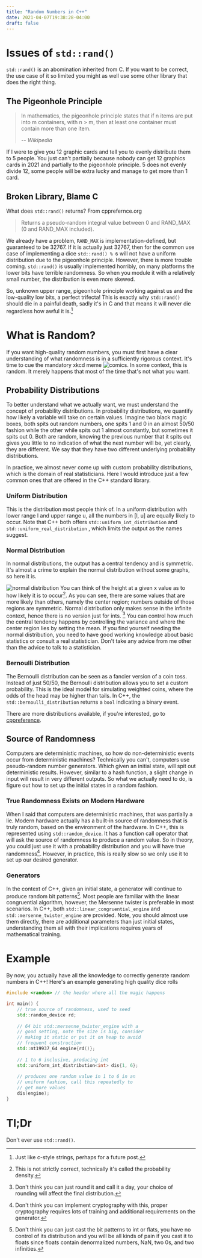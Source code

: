 ```yaml
---
title: "Random Numbers in C++"
date: 2021-04-07T19:38:28-04:00
draft: false
---
```


# Issues of  `std::rand()`
`std::rand()` is an abomination inherited from C. If you want to be correct, the use case of it so limited you might as well use some other library that does the right thing.

## The Pigeonhole Principle
> In mathematics, the pigeonhole principle states that if n items are put into m containers, with n > m, then at least one container must contain more than one item.
>
> -- <cite>Wikipedia</cite>

If I were to give you 12 graphic cards and tell you to evenly distribute them to 5 people. You just can't partially because
nobody can get 12 graphics cards in 2021 and partially to the pigeonhole principle. 5 does not evenly divide 12,
some people will be extra lucky and manage to get more than 1 card.


## Broken Library, Blame C
What does `std::rand()` returns? From cpprefernce.org
> Returns a pseudo-random integral value between 0 and RAND_MAX (0 and RAND_MAX included).

We already have a problem, `RAND_MAX` is implementation-defined, but guaranteed to be 32767. If it is actually just
32767, then for the common use case of implementing a dice `std::rand() % 6` will not have a uniform distribution due
to the pigeonhole principle. However, there is more trouble coming. `std::rand()` is usually implemented horribly, on many
platforms the lower bits have terrible randomness. So when you module it with a relatively small number, the distribution is
even more skewed.

So, unknown upper range, pigeonhole principle working against us and the low-quality low bits, a perfect trifecta! This is
exactly why `std::rand()` should die in a painful death, sadly it's in C and that means it will never die regardless how
awful it is.[^1]



# What is Random?
If you want high-quality random numbers, you must first have a clear understanding of what randomness is in a sufficiently
rigorous context. It's time to cue the mandatory xkcd meme ![comics](https://imgs.xkcd.com/comics/random_number.png). In
some context, this is random. It merely happens that most of the time that's not what you want.

## Probability Distributions
To better understand what we actually want, we must understand the concept of probability distributions. In probability
distributions, we quantify how likely a variable will take on certain values. Imagine two black magic boxes, both spits out
random numbers, one spits 1 and 0 in an almost 50/50 fashion while the other while spits out 1 almost constantly, but sometimes it
spits out 0. Both are random, knowing the previous number that it spits out gives you little to no indication of what the next number will be, yet clearly, they are different. We say that they have two different underlying probability distributions.

In practice, we almost never come up with custom probability distributions, which is the domain of real statisticians. Here I
would introduce just a few common ones that are offered in the C++ standard library.

### Uniform Distribution
This is the distribution most people think of. In a uniform distribution with lower range l and upper range u, all the numbers
in [l, u] are equally likely to occur. Note that C++ both offers `std::uniform_int_distribution` and `std::uniform_real_distribution`
, which limits the output as the names suggest.

### Normal Distribution
In normal distributions, the output has a central tendency and is symmetric. It's almost a crime to explain the normal distribution
without some graphs, so here it is.

![normal distribution](https://cdn.pixabay.com/photo/2013/07/13/12/19/distribution-159626_1280.png)
You can think of the height at a given x value as to how likely it is to occur[^2]. As you can see, there are some values that are
more likely than others, namely the center region; numbers outside of those regions are symmetric. Normal distribution only makes sense
in the infinite context, hence there is no version just for ints. [^3] You can control how much the central tendency happens
by controlling the variance and where the center region lies by setting the mean. If you find yourself needing the normal
distribution, you need to have good working knowledge about basic statistics or consult a real statistician. Don't take
any advice from me other than the advice to talk to a statistician.

### Bernoulli Distribution
The Bernoulli distribution can be seen as a fancier version of a coin toss. Instead of just 50/50, the Bernoulli distribution
allows you to set a custom probability. This is the ideal model for simulating weighted coins, where the odds of the head may
be higher than tails. In C++, the `std::bernoulli_distribution` returns a `bool` indicating a binary event.

There are more distributions available, if you're interested, go to [cppreference](https://en.cppreference.com/w/cpp/numeric/random).


## Source of Randomness
Computers are deterministic machines, so how do non-deterministic events occur from deterministic machines? Technically you can't,
computers use pseudo-random number generators. Which given an initial state, will spit out deterministic results. However,
similar to a hash function, a slight change in input will result in very different outputs. So what we actually need to do,
is figure out how to set up the initial states in a random fashion.

### True Randomness Exists on Modern Hardware
When I said that computers are deterministic machines, that was partially a lie. Modern hardware actually has a built-in
source of randomness that is truly random, based on the environment of the hardware. In C++, this is represented using
`std::random_device`. It has a function call operator that will ask the source of randomness to produce a random value. So
in theory, you could just use it with a probability distribution and you will have true randomness[^4]. However, in practice,
this is really slow so we only use it to set up our desired generator.

### Generators
In the context of C++, given an initial state, a generator will continue to produce random bit patterns[^5]. Most people
are familiar with the linear congruential algorithm, however, the Mersenne twister is preferable in most scenarios. In C++,
both `std::linear_congruential_engine` and `std::mersenne_twister_engine` are provided. Note, you should almost use them directly,
there are additional parameters than just initial states, understanding them all with their implications requires years of mathematical
training.

# Example
By now, you actually have all the knowledge to correctly generate random numbers in C++! Here's an example generating high
quality dice rolls
```C++
#include <random> // the header where all the magic happens

int main() {
    // true source of randomness, used to seed
    std::random_device rd;
    
    // 64 bit std::mersenne_twister_engine with a 
    // good setting, note the size is big, consider 
    // making it static or put it on heap to avoid 
    // frequent construction 
    std::mt19937_64 engine{rd()};
    
    // 1 to 6 inclusive, producing int
    std::uniform_int_distribution<int> dis{1, 6}; 
    
    // produces one random value in 1 to 6 in an 
    // uniform fashion, call this repeatedly to 
    // get more values
    dis(engine);
}
```

# Tl;Dr
Don't ever use `std::rand()`.


[^1]: Just like c-style strings, perhaps for a future post.
[^2]: This is not strictly correct, technically it's called the probability density.
[^3]: Don't think you can just round it and call it a day, your choice of rounding will affect the final distribution.
[^4]: Don't think you can implement cryptography with this, proper cryptography requires lots of training and additional requirements on the generator.
[^5]: Don't think you can just cast the bit patterns to int or flats, you have no control of its distribution and you will be
all kinds of pain if you cast it to floats since floats contain denormalized numbers, NaN, two 0s, and two infinities.

